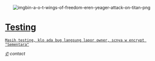 <p align="center">
<img src=https://i.ibb.co/ySCsZSt/imgbin-a-o-t-wings-of-freedom-eren-yeager-attack-on-titan-png.png" alt="imgbin-a-o-t-wings-of-freedom-eren-yeager-attack-on-titan-png" alt="20210103-132024" border="0">
</p>
<p align="center">
<a href="https://github.com/denisputraa">
</p>

# Testing
</p>

```Masih testing, klo ada bug langsung lapor owner, scnya w encrypt "Sementara"```

[*✆*](https://wa.me/6285866295942) *contact*
